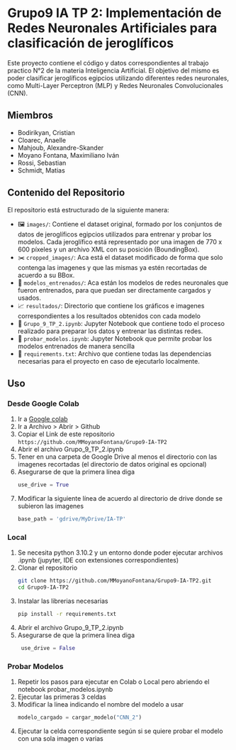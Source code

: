 # Grupo9 IA TP 2: Implementación de Redes Neuronales Artificiales para clasificación de jeroglíficos

Este proyecto contiene el código y datos correspondientes al trabajo practico N°2 de la materia Inteligencia Artificial. El objetivo del mismo es poder clasificar jeroglíficos egipcios utilizando diferentes redes neuronales, como Multi-Layer Perceptron (MLP) y Redes Neuronales Convolucionales (CNN).

## Miembros

- Bodirikyan, Cristian
- Cloarec, Anaelle
- Mahjoub, Alexandre-Skander
- Moyano Fontana, Maximiliano Iván
- Rossi, Sebastian
- Schmidt, Matias

## Contenido del Repositorio

El repositorio está estructurado de la siguiente manera:

- :framed_picture: `images/`: Contiene el dataset original, formado por los conjuntos de datos de jeroglíficos egipcios utilizados para entrenar y probar los modelos. Cada jeroglífico está representado por una imagen de 770 x 600 píxeles y un archivo XML con su posición (BoundingBox).
- :scissors: `cropped_images/`: Aca está el dataset modificado de forma que solo contenga las imagenes y que las mismas ya estén recortadas de acuerdo a su BBox.
- :wrench: `modelos_entrenados/`: Aca están los modelos de redes neuronales que fueron entrenados, para que puedan ser directamente cargados y usados.
- :chart_with_upwards_trend: `resultados/`: Directorio que contiene los gráficos e imagenes correspondientes a los resultados obtenidos con cada modelo
- :orange_book: `Grupo_9_TP_2.ipynb`: Jupyter Notebook que contiene todo el proceso realizado para preparar los datos y entrenar las distintas redes.
- :orange_book: `probar_modelos.ipynb`: Jupyter Notebook que permite probar los modelos entrenados de manera sencilla
- :scroll: `requirements.txt`: Archivo que contiene todas las dependencias necesarias para el proyecto en caso de ejecutarlo localmente.

## Uso

### Desde Google Colab
1. Ir a [Google colab](https://colab.research.google.com/)
2. Ir a Archivo > Abrir > Github
3. Copiar el Link de este repositorio ```https://github.com/MMoyanoFontana/Grupo9-IA-TP2```
4. Abrir el archivo Grupo_9_TP_2.ipynb
5. Tener en una carpeta de Google Drive al menos el directorio con las imagenes recortadas (el directorio de datos original es opcional)
6. Asegurarse de que la primera línea diga
    ```python
    use_drive = True
    ```
7. Modificar la siguiente línea de acuerdo al directorio de drive donde se subieron las imagenes
    ```python
    base_path = 'gdrive/MyDrive/IA-TP'
    ```
### Local 
1. Se necesita python 3.10.2 y un entorno donde poder ejecutar archivos .ipynb (jupyter, IDE con extensiones correspondientes)
2. Clonar el repositorio
   ```bash
   git clone https://github.com/MMoyanoFontana/Grupo9-IA-TP2.git
   cd Grupo9-IA-TP2
   ```
3.  Instalar las librerias necesarias
     ```bash
     pip install -r requirements.txt
     ```
4. Abrir el archivo Grupo_9_TP_2.ipynb 
5. Asegurarse de que la primera línea diga
   ```python
    use_drive = False
   ```
### Probar Modelos
1. Repetir los pasos para ejecutar en Colab o Local pero abriendo el notebook probar_modelos.ipynb
2. Ejecutar las primeras 3 celdas
3. Modificar la linea indicando el nombre del modelo a usar
   ``` py
   modelo_cargado = cargar_modelo("CNN_2")
   ```
4. Ejecutar la celda correspondiente según si se quiere probar el modelo con una sola imagen o varias 
   
